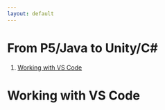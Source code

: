 ```yaml
---
layout: default
---
```


# From P5/Java to Unity/C# <!-- omit in toc -->

1. [Working with VS Code](#working-with-vs-code)

# Working with VS Code

